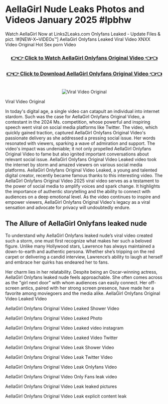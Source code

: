 # AellaGirl Nude Leaks Photos and Videos January 2025 #Ipbhw

Watch AellaGirl Now at Links2Leaks.com Onlyfans Leaked - Update Files & pict. !#[NEW-X~VIDEOs™] AellaGirl Onlyfans Leaked Viral Video XNXX Video Original Hot Sex porn Video
<br>
<div align="center">
<h3><a href="https://links2leaks.com/aellagirl" rel="nofollow">👉👉 Click to Watch AellaGirl Onlyfans Original Video 👈👈</a></h3>
<h3><a href="https://links2leaks.com/aellagirl" rel="nofollow">👉👉 Click to Download AellaGirl Onlyfans Original Video 👈👈</a></h3>
<br>
<a href="https://links2leaks.com/aellagirl" rel="nofollow"><img src="https://i.ibb.co/Gkj2r4b/banner.png" alt="Viral Video Original" style="max-width: 100%; display: inline-block;" data-target="animated-image.originalImage"></a>
</div>

Viral Video Original

In today's digital age, a single video can catapult an individual into internet stardom. Such was the case for AellaGirl Onlyfans Original Video, a contestant in the 2024 Ms. competition, whose powerful and inspiring speech went viral on social media platforms like Twitter.
The video, which quickly gained traction, captured AellaGirl Onlyfans Original Video's passionate delivery as she addressed a pressing social issue. Her words resonated with viewers, sparking a wave of admiration and support. The video's impact was undeniable; it not only propelled AellaGirl Onlyfans Original Video to fame but also ignited important conversations about relevant social issue.
AellaGirl Onlyfans Original Video Leaked video took the internet by storm and amazed viewers on various social media platforms. AellaGirl Onlyfans Original Video Leaked, a young and talented digital creator, recently became famous thanks to this interesting video.
The AellaGirl Onlyfans Original Video 2025 viral video serves as a testament to the power of social media to amplify voices and spark change. It highlights the importance of authentic storytelling and the ability to connect with audiences on a deep emotional level. As the video continues to inspire and empower viewers, AellaGirl Onlyfans Original Video's legacy as a viral sensation and advocate for privacy will undoubtedly endure.

<h2>The Allure of AellaGirl Onlyfans leaked nude</h2>


To understand why AellaGirl Onlyfans leaked nude’s viral video created such a storm, one must first recognize what makes her such a beloved figure. Unlike many Hollywood stars, Lawrence has always maintained a down-to-earth and authentic persona. Whether she’s tripping on the red carpet or delivering a candid interview, Lawrence’s ability to laugh at herself and embrace her quirks has endeared her to fans.

Her charm lies in her relatability. Despite being an Oscar-winning actress, AellaGirl Onlyfans leaked nude feels approachable. She often comes across as the "girl next door" with whom audiences can easily connect. Her off-screen antics, paired with her strong screen presence, have made her a favorite among moviegoers and the media alike.
AellaGirl Onlyfans Original Video Leaked Video

AellaGirl Onlyfans Original Video Leaked Shower Video

AellaGirl Onlyfans Original Video Leaked Photo

AellaGirl Onlyfans Original Video Leaked video instagram

AellaGirl Onlyfans Original Video Leaked Video Twitter

AellaGirl Onlyfans Original Video Leak Shower Video

AellaGirl Onlyfans Original Video Leak Twitter Video

AellaGirl Onlyfans Original Video Leak Onlyfans Video

AellaGirl Onlyfans Original Video Only Fans leak video

AellaGirl Onlyfans Original Video Leak leaked pictures

AellaGirl Onlyfans Original Video Leak explicit content leak